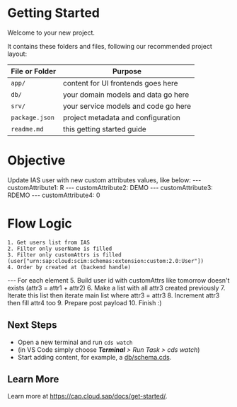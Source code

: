 # Getting Started

Welcome to your new project.

It contains these folders and files, following our recommended project layout:

File or Folder | Purpose
---------|----------
`app/` | content for UI frontends goes here
`db/` | your domain models and data go here
`srv/` | your service models and code go here
`package.json` | project metadata and configuration
`readme.md` | this getting started guide


# Objective

Update IAS user with new custom attributes values, like below:
--- customAttribute1: R
--- customAttribute2: DEMO
--- customAttribute3: RDEMO
--- customAttribute4: 0


# Flow Logic

	1. Get users list from IAS
	2. Filter only userName is filled
	3. Filter only customAttrs is filled (user["urn:sap:cloud:scim:schemas:extension:custom:2.0:User"])
	4. Order by created at (backend handle)
	
--- For each element
	5. Build user id with customAttrs like tomorrow doesn't exists (attr3 = attr1 + attr2)
	6. Make a list with all attr3 created previously
	7. Iterate this list then iterate main list where attr3 = attr3 
	8. Increment attr3 then fill attr4 too
	9. Prepare post payload
	10. Finish :)


## Next Steps

- Open a new terminal and run `cds watch` 
- (in VS Code simply choose _**Terminal** > Run Task > cds watch_)
- Start adding content, for example, a [db/schema.cds](db/schema.cds).


## Learn More

Learn more at https://cap.cloud.sap/docs/get-started/.
